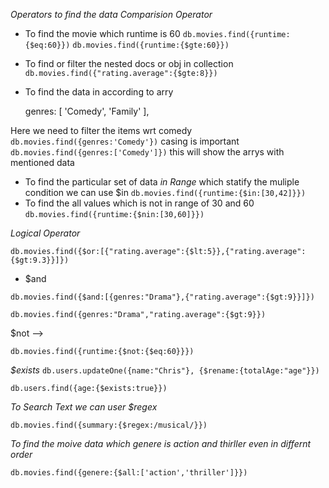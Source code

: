*Operators to find the data*
*Comparision Operator*
<!-- Common Operators $eq Equla to  ,`$nq` not Equal to, $lt Lesser than, $gt Greater than, $lte LesserThan or Equal, $gte Greater Than or equal -->
- To find the movie which runtime is 60
`db.movies.find({runtime:{$eq:60}})`
`db.movies.find({runtime:{$gte:60}})`

- To find or filter the nested docs or obj in collection
`db.movies.find({"rating.average":{$gte:8}})`
  
- To find the data in according to arry 
    
    genres: [ 'Comedy', 'Family' ],
    
Here we need to filter the items wrt comedy
`db.movies.find({genres:'Comedy'})` casing is important
`db.movies.find({genres:['Comedy']})` this will show the arrys with mentioned data

- To find the particular set of data *in Range* which statify the muliple condition we can use $in
`db.movies.find({runtime:{$in:[30,42]}})`
- To find the all values which is not in range of 30 and 60
`db.movies.find({runtime:{$nin:[30,60]}})`



*Logical Operator*
<!-- > $or, $nor, $and -->
`db.movies.find({$or:[{"rating.average":{$lt:5}},{"rating.average":{$gt:9.3}}]})`

- $and

`db.movies.find({$and:[{genres:"Drama"},{"rating.average":{$gt:9}}]})`
<!-- both are same we can avoid and by using below conditon -->
`db.movies.find({genres:"Drama","rating.average":{$gt:9}})`

<!--> $not -->
`db.movies.find({runtime:{$not:{$eq:60}}})`

*$exists*
`db.users.updateOne({name:"Chris"}, {$rename:{totalAge:"age"}})`

`db.users.find({age:{$exists:true}})`

*To Search Text we can user $regex*

`db.movies.find({summary:{$regex:/musical/}})`
<!-- This won't look for full equality it will just search the text which is mentioned in the regex -->


*To find the moive data which genere is action and thirller even in differnt order*

`db.movies.find({genere:{$all:['action','thriller']}})`